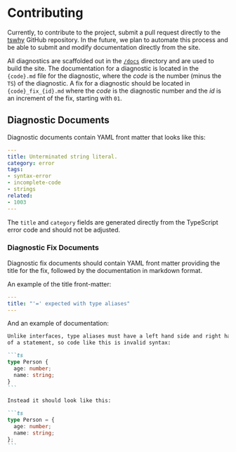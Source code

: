 # Contributing

Currently, to contribute to the project, submit a pull request directly to the
[tswhy](https://github.com/ts-why/tswhy) GitHub repository. In the future, we
plan to automate this process and be able to submit and modify documentation
directly from the site.

All diagnostics are scaffolded out in the
[`/docs`](https://github.com/ts-why/tswhy/tree/main/docs) directory and are used
to build the site. The documentation for a diagnostic is located in the
`{code}.md` file for the diagnostic, where the _code_ is the number (minus the
`TS`) of the diagnostic. A fix for a diagnostic should be located in
`{code}_fix_{id}.md` where the _code_ is the diagnostic number and the _id_ is
an increment of the fix, starting with `01`.

## Diagnostic Documents

Diagnostic documents contain YAML front matter that looks like this:

```yaml
---
title: Unterminated string literal.
category: error
tags:
- syntax-error
- incomplete-code
- strings
related:
- 1003
---
```

The `title` and `category` fields are generated directly from the TypeScript
error code and should not be adjusted.

### Diagnostic Fix Documents

Diagnostic fix documents should contain YAML front matter providing the title
for the fix, followed by the documentation in markdown format.

An example of the title front-matter:

```yaml
---
title: "'=' expected with type aliases"
---
```

And an example of documentation:

````md
Unlike interfaces, type aliases must have a left hand side and right hand side
of a statement, so code like this is invalid syntax:

```ts
type Person {
  age: number;
  name: string;
}
```

Instead it should look like this:

```ts
type Person = {
  age: number;
  name: string;
};
```
````
